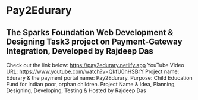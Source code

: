 # Pay2Edurary
## The Sparks Foundation Web Development & Designing Task3 project on Payment-Gateway Integration, Developed by Rajdeep Das
Check out the link below:
https://pay2edurary.netlify.app
YouTube Video URL: https://www.youtube.com/watch?v=QkfU0hHSBrY
Project name: Edurary & the payment portal name: Pay2Edurary. 
Purpose: Child Education Fund for Indian poor, orphan children.
Project Name & Idea, Planning, Designing, Developing, Testing & Hosted by Rajdeep Das 
